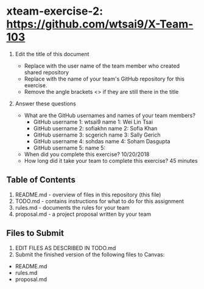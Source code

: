 # xteam-exercise-2: https://github.com/wtsai9/X-Team-103

1. Edit the title of this document
   * Replace <UserName> with the user name of the team member who created shared repository
   * Replace <GitHubRepositoryName> with the name of your team's GitHub repository for this exercise.
   * Remove the angle brackets <> if they are still there in the title

2. Answer these questions
   * What are the GitHub usernames and names of your team members?
       * GitHub username 1: wtsai9      name 1: Wei Lin Tsai
       * GitHub username 2: sofiakhn      name 2: Sofia Khan
       * GitHub username 3: scgerich      name 3: Sally Gerich
       * GitHub username 4: sohdas        name 4: Soham Dasgupta
       * GitHub username 5:       name 5:
   * When did you complete this exercise? 10/20/2018
   * How long did it take your team to complete this exercise? 45 minutes

## Table of Contents

1. README.md - overview of files in this repository (this file)
2. TODO.md - contains instructions for what to do for this assignment
3. rules.md - documents the rules for your team
4. proposal.md - a project proposal written by your team

## Files to Submit

1. EDIT FILES AS DESCRIBED IN TODO.md
2. Submit the finished version of the following files to Canvas:

* README.md
* rules.md
* proposal.md
